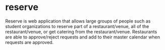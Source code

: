 # reserve
Reserve is web application that allows large groups of people such as student organizations to reserve part of a restaurant/venue, all of the restaurant/venue, or get catering from the restaurant/venue. Restaurants are able to approve/reject requests and add to their master calendar when requests are approved.
